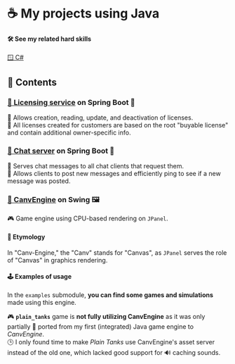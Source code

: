 # ☕ My projects using Java

#### 🛠️ See my related hard skills
[🪟 C#](https://github.com/Siiir/csharp)

## 📂 Contents

### [📜 Licensing service](https://github.com/Siiir/java-licensing-service) on Spring Boot 🍃
🔧 Allows creation, reading, update, and deactivation of licenses.  
🌱 All licenses created for customers are based on the root "buyable license" and contain additional owner-specific info.

### [💬 Chat server](https://github.com/Siiir/java-ChatServer) on Spring Boot 🍃
📡 Serves chat messages to all chat clients that request them.  
📝 Allows clients to post new messages and efficiently ping to see if a new message was posted.

### [🎨 CanvEngine](https://github.com/Siiir/CanvEngine) on Swing 🖼️
🎮 Game engine using CPU-based rendering on `JPanel`.
#### 📖 Etymology
In "Canv-Engine," the "Canv" stands for "Canvas", as `JPanel` serves the role of "Canvas" in graphics rendering.
#### 🕹️  Examples of usage
In the `examples` submodule, **you can find some games and simulations** made using this engine.

🎮 **`plain_tanks`** game is **not fully utilizing CanvEngine** as it was only partially 🔄 ported from my first (integrated) Java game engine to *CanvEngine*.  
🕒 I only found time to make *Plain Tanks* use CanvEngine's asset server instead of the old one, which lacked good support for 🔊 caching sounds.
